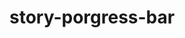 # story-porgress-bar

[![]()](https://github.com/AreebVohra/story-porgress-bar/blob/main/src/assets/problem.gif)
